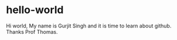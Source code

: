 # hello-world

Hi world, My name is Gurjit Singh and it is time to learn about github. Thanks Prof Thomas.

